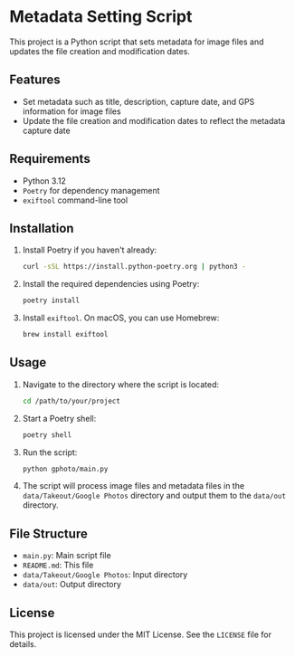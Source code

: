 # Metadata Setting Script

This project is a Python script that sets metadata for image files and updates the file creation and modification dates.

## Features

- Set metadata such as title, description, capture date, and GPS information for image files
- Update the file creation and modification dates to reflect the metadata capture date

## Requirements

- Python 3.12
- `Poetry` for dependency management
- `exiftool` command-line tool

## Installation

1. Install Poetry if you haven't already:

    ```sh
    curl -sSL https://install.python-poetry.org | python3 -
    ```

2. Install the required dependencies using Poetry:

    ```sh
    poetry install
    ```

3. Install `exiftool`. On macOS, you can use Homebrew:

    ```sh
    brew install exiftool
    ```

## Usage

1. Navigate to the directory where the script is located:

    ```sh
    cd /path/to/your/project
    ```

2. Start a Poetry shell:

    ```sh
    poetry shell
    ```

3. Run the script:

    ```sh
    python gphoto/main.py
    ```

4. The script will process image files and metadata files in the `data/Takeout/Google Photos` directory and output them to the `data/out` directory.

## File Structure

- `main.py`: Main script file
- `README.md`: This file
- `data/Takeout/Google Photos`: Input directory
- `data/out`: Output directory

## License

This project is licensed under the MIT License. See the `LICENSE` file for details.
